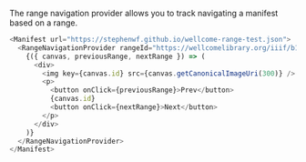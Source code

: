 The range navigation provider allows you to track navigating a manifest based on a
range.

```js
<Manifest url="https://stephenwf.github.io/wellcome-range-test.json">
  <RangeNavigationProvider rangeId="https://wellcomelibrary.org/iiif/b18035723/range/illustrations">
    {({ canvas, previousRange, nextRange }) => (
      <div>
        <img key={canvas.id} src={canvas.getCanonicalImageUri(300)} />
        <p>
          <button onClick={previousRange}>Prev</button>
          {canvas.id}
          <button onClick={nextRange}>Next</button>
        </p>
      </div>
    )}
  </RangeNavigationProvider>
</Manifest>
```
